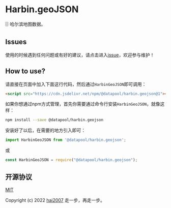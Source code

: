 # Harbin.geoJSON
🗄️ 哈尔滨地图数据。

## Issues
使用的时候遇到任何问题或有好的建议，请点击进入[issue](https://github.com/hai2007/datapool/issues)，欢迎参与维护！

## How to use?

请直接在页面中加入下面这行代码，然后通过```HarbinGeoJSON```即可调用：

```html
<script src="https://cdn.jsdelivr.net/npm/@datapool/harbin.geojson@1"></script>
```

如果你想通过npm方式管理，首先你需要通过命令行安装``````HarbinGeoJSON``````，就像这样：

```bash
npm install --save @datapool/harbin.geojson
```

安装好了以后，在需要的地方引入即可：

```js
import HarbinGeoJSON from '@datapool/harbin.geojson';
```

或

```js
const HarbinGeoJSON = require("@datapool/harbin.geojson");
```

开源协议
---------------------------------------
[MIT](https://github.com/hai2007/datapool/blob/master/LICENSE)

Copyright (c) 2022 [hai2007](https://hai2007.gitee.io/sweethome/) 走一步，再走一步。
